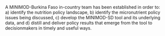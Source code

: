 A MINIMOD-Burkina Faso in-country team has been established in order to: a) identify the nutrition policy landscape, b) identify the micronutrient policy issues being discussed, c) develop the MINIMOD-SD tool and its underlying data, and d) distill and deliver policy results that emerge from the tool to decisionmakers in timely and useful ways.